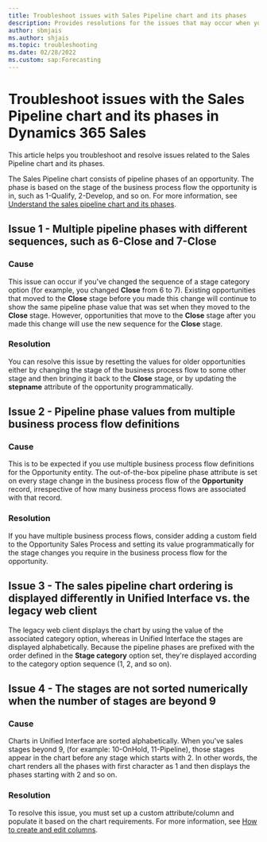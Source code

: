 ```yaml
---
title: Troubleshoot issues with Sales Pipeline chart and its phases
description: Provides resolutions for the issues that may occur when you work with the sales pipeline chart or its phases in Dynamics 365 Sales.
author: sbmjais
ms.author: shjais
ms.topic: troubleshooting
ms.date: 02/28/2022
ms.custom: sap:Forecasting
---
```

# Troubleshoot issues with the Sales Pipeline chart and its phases in Dynamics 365 Sales

This article helps you troubleshoot and resolve issues related to the Sales Pipeline chart and its phases.

The Sales Pipeline chart consists of pipeline phases of an opportunity. The phase is based on the stage of the business process flow the opportunity is in, such as 1-Qualify, 2-Develop, and so on. For more information, see [Understand the sales pipeline chart and its phases](/dynamics365/sales/sales-pipeline-chart).

## Issue 1 - Multiple pipeline phases with different sequences, such as 6-Close and 7-Close

### Cause

This issue can occur if you've changed the sequence of a stage category option (for example, you changed **Close** from 6 to 7). Existing opportunities that moved to the **Close** stage before you made this change will continue to show the same pipeline phase value that was set when they moved to the **Close** stage. However, opportunities that move to the **Close** stage after you made this change will use the new sequence for the **Close** stage.

### Resolution

You can resolve this issue by resetting the values for older opportunities either by changing the stage of the business process flow to some other stage and then bringing it back to the **Close** stage, or by updating the **stepname** attribute of the opportunity programmatically.

## Issue 2 - Pipeline phase values from multiple business process flow definitions

### Cause

This is to be expected if you use multiple business process flow definitions for the Opportunity entity. The out-of-the-box pipeline phase attribute is set on every stage change in the business process flow of the **Opportunity** record, irrespective of how many business process flows are associated with that record.

### Resolution

If you have multiple business process flows, consider adding a custom field to the Opportunity Sales Process and setting its value programmatically for the stage changes you require in the business process flow for the opportunity.

## Issue 3 - The sales pipeline chart ordering is displayed differently in Unified Interface vs. the legacy web client

The legacy web client displays the chart by using the value of the associated category option, whereas in Unified Interface the stages are displayed alphabetically. Because the pipeline phases are prefixed with the order defined in the **Stage category** option set, they're displayed according to the category option sequence (1, 2, and so on).

## Issue 4 - The stages are not sorted numerically when the number of stages are beyond 9

### Cause

Charts in Unified Interface are sorted alphabetically. When you've sales stages beyond 9, (for example: 10-OnHold, 11-Pipeline), those stages appear in the chart before any stage which starts with 2. In other words, the chart renders all the phases with first character as 1 and then displays the phases starting with 2 and so on.

### Resolution

To resolve this issue, you must set up a custom attribute/column and populate it based on the chart requirements. For more information, see [How to create and edit columns](/powerapps/maker/data-platform/create-edit-fields).
